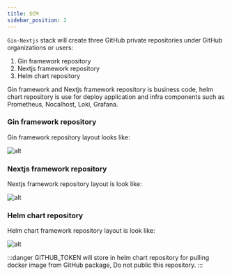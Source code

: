 ```yaml
---
title: SCM
sidebar_position: 2
---
```


`Gin-Nextjs` stack will create three GitHub private repositories under GitHub organizations or users:
1. Gin framework repository
1. Nextjs framework repository
1. Helm chart repository

Gin framework and Nextjs framework repository is business code, helm chart repository is use for deploy application and infra components such as Prometheus, Nocalhost, Loki, Grafana.

### Gin framework repository

Gin framework repository layout looks like: 

![alt](/img/tutorial/01-gin-next/gin-layout.png)

### Nextjs framework repository

Nextjs framework repository layout is look like: 

![alt](/img/tutorial/01-gin-next/gin-layout.png)

### Helm chart repository

Helm chart framework repository layout is look like: 

![alt](/img/tutorial/01-gin-next/deploy-layout.png)

:::danger
GITHUB_TOKEN will store in helm chart repository for pulling docker image from GitHub package, Do not public this repository.
:::